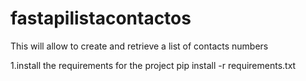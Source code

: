 # fastapilistacontactos
This will allow to create and retrieve a list of contacts numbers

1.install the requirements for the project
pip install -r requirements.txt
